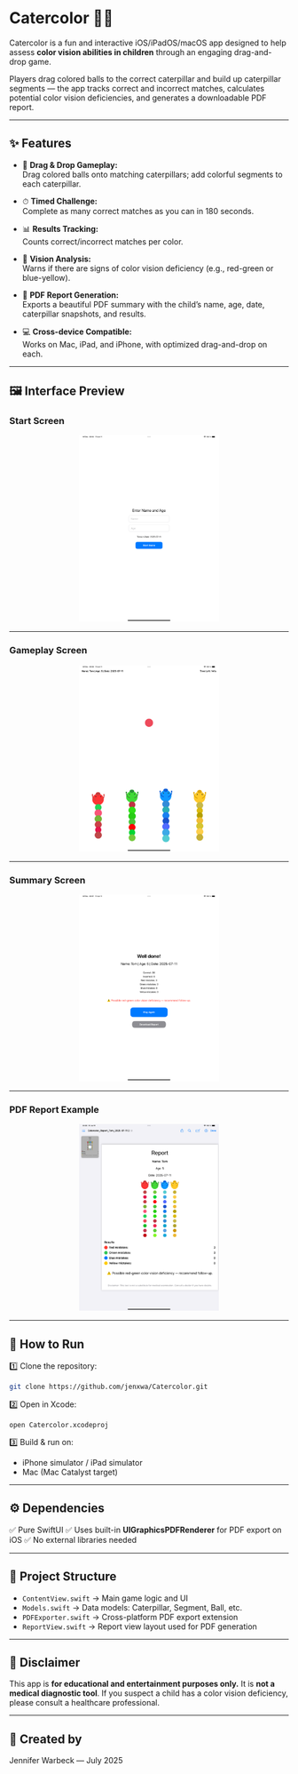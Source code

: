 # Catercolor 🎨🐛

Catercolor is a fun and interactive iOS/iPadOS/macOS app designed to help assess **color vision abilities in children** through an engaging drag-and-drop game.

Players drag colored balls to the correct caterpillar and build up caterpillar segments — the app tracks correct and incorrect matches, calculates potential color vision deficiencies, and generates a downloadable PDF report.

---

## ✨ Features

- 🐛 **Drag & Drop Gameplay:**  
  Drag colored balls onto matching caterpillars; add colorful segments to each caterpillar.

- ⏱ **Timed Challenge:**  
  Complete as many correct matches as you can in 180 seconds.

- 📊 **Results Tracking:**  
  Counts correct/incorrect matches per color.

- 🧪 **Vision Analysis:**  
  Warns if there are signs of color vision deficiency (e.g., red-green or blue-yellow).

- 📝 **PDF Report Generation:**  
  Exports a beautiful PDF summary with the child’s name, age, date, caterpillar snapshots, and results.

- 💻 **Cross-device Compatible:**  
  Works on Mac, iPad, and iPhone, with optimized drag-and-drop on each.

---

## 🖼 Interface Preview

### Start Screen
<p align="center">
  <img src="Catercolor/screenshots/start_screen.png" width="50%">
</p>

---

### Gameplay Screen
<p align="center">
  <img src="Catercolor/screenshots/gameplay_screen.png" width="50%">
</p>

---

### Summary Screen
<p align="center">
  <img src="Catercolor/screenshots/summary_screen.png" width="50%">
</p>

---

### PDF Report Example
<p align="center">
  <img src="Catercolor/screenshots/pdf_report.png" width="50%">
</p>

---

## 🚀 How to Run

1️⃣ Clone the repository:
```bash
git clone https://github.com/jenxwa/Catercolor.git
````

2️⃣ Open in Xcode:

```
open Catercolor.xcodeproj
```

3️⃣ Build & run on:

* iPhone simulator / iPad simulator
* Mac (Mac Catalyst target)

---

## ⚙️ Dependencies

✅ Pure SwiftUI
✅ Uses built-in **UIGraphicsPDFRenderer** for PDF export on iOS
✅ No external libraries needed

---

## 📂 Project Structure

* `ContentView.swift` → Main game logic and UI
* `Models.swift` → Data models: Caterpillar, Segment, Ball, etc.
* `PDFExporter.swift` → Cross-platform PDF export extension
* `ReportView.swift` → Report view layout used for PDF generation

---

## 🏥 Disclaimer

This app is **for educational and entertainment purposes only.**
It is **not a medical diagnostic tool**. If you suspect a child has a color vision deficiency, please consult a healthcare professional.

---

## 💛 Created by

Jennifer Warbeck — July 2025
